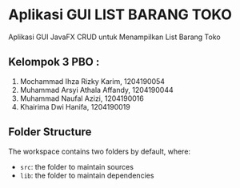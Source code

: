 # Aplikasi GUI LIST BARANG TOKO

Aplikasi GUI JavaFX CRUD untuk Menampilkan List Barang Toko

## Kelompok 3 PBO :

1. Mochammad Ihza Rizky Karim, 1204190054
2. Muhammad Arsyi Athala Affandy, 1204190044
3. Muhammad Naufal Azizi, 1204190016
4. Khairima Dwi Hanifa, 1204190019

## Folder Structure

The workspace contains two folders by default, where:

- `src`: the folder to maintain sources
- `lib`: the folder to maintain dependencies

